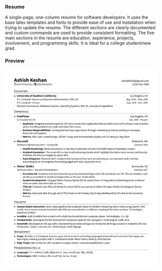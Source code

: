 ### Resume
A single-page, one-column resume for software developers. It uses the base latex templates and fonts to provide ease of use and installation when trying to update the resume. The different sections are clearly documented and custom commands are used to provide consistent formatting. The five main sections in the resume are education, experience, projects, involvement, and programming skills. It is ideal for a college student/new grad.


### Preview
![Resume Screenshot](/resume_preview.png)
